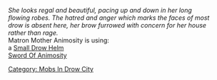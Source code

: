 *She looks regal and beautiful, pacing up and down in her long*  
*flowing robes. The hatred and anger which marks the faces of most*  
*drow is absent here, her brow furrowed with concern for her house*  
*rather than rage.*  
Matron Mother Animosity is using:  
<worn on head> a [Small Drow Helm](Small_Drow_Helm "wikilink")  
<wielded> [Sword Of Animosity](Sword_Of_Animosity "wikilink")  

[Category: Mobs In Drow City](Category:_Mobs_In_Drow_City "wikilink")
